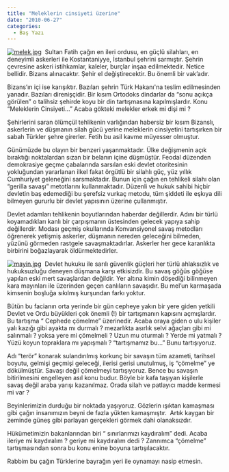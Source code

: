 ```yaml
---
title: "Meleklerin cinsiyeti üzerine"
date: "2010-06-27"
categories: 
  - Baş Yazı
---
```


[![melek.jpg](/uploads/2010/06/melek.jpg)](/uploads/2010/06/melek.jpg "melek.jpg")  Sultan Fatih çağın en ileri ordusu, en güçlü silahları, en deneyimli askerleri ile Kostantaniyye, İstanbul şehrini sarmıştır. Şehrin çevresine askeri istihkamlar, kaleler, burçlar inşaa edilmektedir. Netice bellidir. Bizans alınacaktır. Şehir el değiştirecektir. Bu önemli bir vak’adır.

Bizans’ın içi ise karışıktır. Bazıları şehrin Türk Hakanı'na teslim edilmesinden yanadır. Bazıları direnişçidir. Bir kısım Ortodoks dindarlar da “sonu açıkça görülen” o talihsiz şehirde koyu bir din tartışmasına kapılmışlardır. Konu “Meleklerin Cinsiyeti…” Acaba gökteki melekler erkek mi dişi mi ?

Şehirlerini saran ölümçül tehlikenin varlığından habersiz bir kısım Bizanslı, askerlerin ve düşmanın silah gücü yerine meleklerin cinsiyetini tartışırken bir sabah Türkler şehre girerler. Fetih bu asil kavme müyesser olmuştur. 

Günümüzde bu olayın bir benzeri yaşanmaktadır. Ülke değişmenin açık bıraktığı noktalardan sızan bir belanın içine düşmüştür. Feodal düzenden demokrasiye geçme çabalarında sarsılan eski devlet otoritesinin yokluğundan yararlanan ilkel fakat örgütlü bir silahlı güç, yüz yıllık Cumhuriyet geleneğini sarsmaktadır. Bunun için çağın en tehlikeli silahı olan “gerilla savaşı” metotlarını kullanmaktadır. Düzenli ve hukuk sahibi hiçbir devletin baş edemediği bu şerefsiz vurkaç metodu, tüm şiddeti ile eşkıya dili bilmeyen gururlu bir devlet yapısının üzerine çullanmıştır.

Devlet adamları tehlikenin boyutlarından haberdar değillerdir. Adını bir türlü koyamadıkları kanlı bir çarpışmanın üstesinden gelecek yapıya sahip değillerdir. Modası geçmiş okullarında Konvansiyonel savaş metodları öğrenerek yetişmiş askerler, düşmanın nereden geleceğini bilmeden, yüzünü görmeden rastgele savaşmaktadırlar. Askerler her gece karanlıkta birbirini boğazlayarak öldürmektedirler.

[![mayin.jpg](/uploads/2010/06/mayin.jpg)](/uploads/2010/06/mayin.jpg "mayin.jpg")  Devlet hukuku ile sarılı güvenlik güçleri her türlü ahlaksızlık ve hukuksuzluğu deneyen düşmana karşı etkisizdir. Bu savaş göğüs göğüse yapılan eski mert savaşlardan değildir. Yer altına kimin döşediği bilinmeyen kara mayınları ile üzerinden geçen canlıların savaşıdır. Bu mel’un karmaşada kimsenin boşluğa sıkılmış kurşundan farkı yoktur.

Bütün bu facianın orta yerinde bir gün cepheye yakın bir yere giden yetkili Devlet ve Ordu büyükleri çok önemli (!) bir tartışmanın kapısını açmışlardır. Bu tartışma “ Cephede çömelme” üzerinedir. Acaba oraya giden o ulu kişiler yalı kazığı gibi ayakta mı durmalı ? mezarlıkta asırlık selvi ağaçları gibi mi salınmalı ? yoksa yere mi çömelmeli ? Uzun mu oturmalı ? Yerde mi yatmalı ? Yüzü koyun topraklara mı yapışmalı ? “tartışmamız bu…” Bunu tartışıyoruz.

Adı “terör” konarak sulandırılmış korkunç bir savaşın tüm azameti, tarihsel boyutu, gelmişi geçmişi geleceği, ilerisi gerisi unutulmuş, iş “çömelme” ye dökülmüştür. Savaşı değil çömelmeyi tartışıyoruz. Bence bu savaşın bitirilmesini engelleyen asıl konu budur. Böyle bir kafa taşıyan kişilerle  savaş değil araba yarışı kazanılmaz. Orada silah ve patlayıcı madde kermesi mi var ?

Beyinlerimizin durduğu bir noktada yaşıyoruz. Gözlerin ışıktan kamaşması gibi çağın insanımızın beyni de fazla yükten kamaşmıştır.  Artık kaygan bir zeminde güneş gibi parlayan gerçekleri görmek dahi olanaksızdır. 

Hükümetimizin bakanlarından biri “ sınırlarımızı kaydıralım” dedi. Acaba ileriye mi kaydıralım ? geriye mi kaydıralım dedi ? Zannımca “çömelme” tartışmasından sonra bu konu enine boyuna tartışılacaktır.

Rabbim bu çağın Türklerine bayrağın yeri ile oynamayı nasip etmesin.
